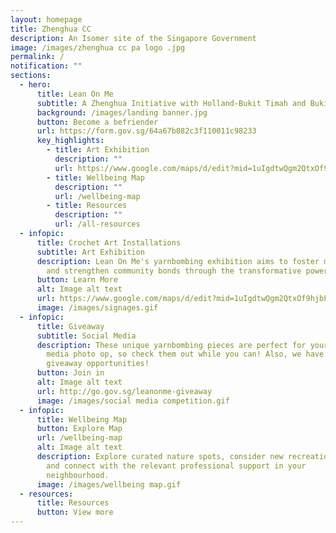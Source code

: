 ```yaml
---
layout: homepage
title: Zhenghua CC
description: An Isomer site of the Singapore Government
image: /images/zhenghua cc pa logo .jpg
permalink: /
notification: ""
sections:
  - hero:
      title: Lean On Me
      subtitle: A Zhenghua Initiative with Holland-Bukit Timah and Bukit Panjang GROs
      background: /images/landing banner.jpg
      button: Become a befriender
      url: https://form.gov.sg/64a67b082c3f110011c98233
      key_highlights:
        - title: Art Exhibition
          description: ""
          url: https://www.google.com/maps/d/edit?mid=1uIgdtwQgm2QtxOf9hjbFc9_xSP0b98o&usp=sharing
        - title: Wellbeing Map
          description: ""
          url: /wellbeing-map
        - title: Resources
          description: ""
          url: /all-resources
  - infopic:
      title: Crochet Art Installations
      subtitle: Art Exhibition
      description: Lean On Me's yarnbombing exhibition aims to foster mental wellbeing
        and strengthen community bonds through the transformative power of art.
      button: Learn More
      alt: Image alt text
      url: https://www.google.com/maps/d/edit?mid=1uIgdtwQgm2QtxOf9hjbFc9_xSP0b98o&usp=sharing
      image: /images/signages.gif
  - infopic:
      title: Giveaway
      subtitle: Social Media
      description: These unique yarnbombing pieces are perfect for your next social
        media photo op, so check them out while you can! Also, we have some fun
        giveaway opportunities!
      button: Join in
      alt: Image alt text
      url: http://go.gov.sg/leanonme-giveaway
      image: /images/social media competition.gif
  - infopic:
      title: Wellbeing Map
      button: Explore Map
      url: /wellbeing-map
      alt: Image alt text
      description: Explore curated nature spots, consider new recreational activities
        and connect with the relevant professional support in your
        neighbourhood.
      image: /images/wellbeing map.gif
  - resources:
      title: Resources
      button: View more
---
```

